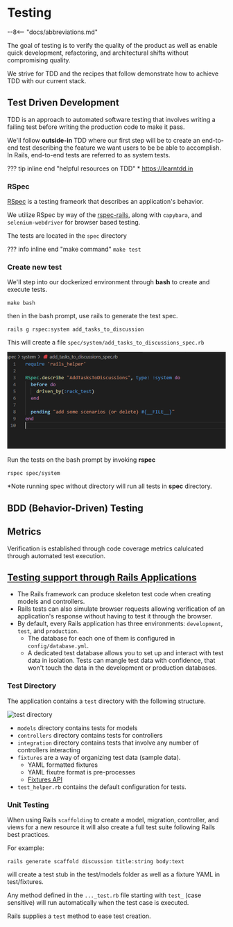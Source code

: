 #  Testing

--8<-- "docs/abbreviations.md"

The goal of testing is to verify the quality of the product as well as enable quick development, refactoring, and architectural shifts without compromising quality. 

We strive for TDD and the recipes that follow demonstrate how to achieve TDD with our current stack. 

## Test Driven Development
TDD is an approach to automated software testing that involves writing a failing test before writing the production code to make it pass.  

We'll follow **outside-in** TDD where our first step will be to create an end-to-end test describing the feature we want users to be be able to accomplish.  In Rails, end-to-end tests are referred to as system tests.

??? tip inline end "helpful resources on TDD"
    * https://learntdd.in

### RSpec
[RSpec](https://github.com/rspec/rspec-rails) is a testing frameork that describes an application's behavior. 

We utilize RSpec by way of the [rspec-rails](https://rubygems.org/gems/rspec-rails), along with  ```capybara```, and ```selenium-webdriver```  for browser based testing. 

The tests are located in the ```spec``` directory

??? info inline end "make command"
    ```make test```        

### Create new test

We'll step into our dockerized environment through **bash** to create and execute tests.

```
make bash
```
then in the bash prompt, use rails to generate the test spec.

```
rails g rspec:system add_tasks_to_discussion
```
This will create a file ```spec/system/add_tasks_to_discussions_spec.rb```

![](spec-test.png)

Run the tests on the bash prompt by invoking **rspec**
```
rspec spec/system

```
*Note running spec without directory will run all tests in **spec** directory. 

## BDD (Behavior-Driven) Testing

## Metrics
Verification is established through code coverage metrics calulcated through automated test execution. 



## [Testing support through Rails Applications](https://guides.rubyonrails.org/v4.2/testing.html)

* The Rails framework can produce skeleton test code when creating models and controllers.
* Rails tests can also simulate browser requests allowing verification of an application's response without having to test it through the browser.
* By default, every Rails application has three environments: ```development```, ```test```, and ```production```. 
    * The database for each one of them is configured in ```config/database.yml```.
    * A dedicated test database allows you to set up and interact with test data in isolation. Tests can mangle test data with confidence, that won't touch the data in the development or production databases.

### Test Directory
The application contains a ```test``` directory with the following structure.

![test directory](../images/test-directory.PNG)

*  ```models``` directory contains tests for models
*  ```controllers``` directory contains tests for controllers 
* ```integration``` directory contains tests that involve any number of controllers interacting
* ```fixtures``` are a way of organizing test data (sample data).
   * YAML formatted fixtures
   * YAML fixutre format is pre-processes
   * [Fixtures API](https://api.rubyonrails.org/classes/ActiveRecord/FixtureSet.html)
* ```test_helper.rb``` contains the default configuration for tests. 
  

### Unit Testing

When using Rails ```scaffolding``` to create a model, migration, controller, and views for a new resource it will also create a full test suite following Rails best practices.  

For example: 

```
rails generate scaffold discussion title:string body:text 
```

will create a test stub in the test/models folder as well as a fixture YAML in test/fixtures.

Any method defined in the ```..._test.rb``` file starting with ```test_``` (case sensitive) will run automatically when the test case is executed.

Rails supplies a ```test``` method to ease test creation.  
